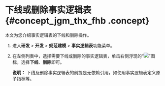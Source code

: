 # 下线或删除事实逻辑表 {#concept_jgm_thx_fhb .concept}

本文为您介绍事实逻辑表的下线和删除操作。

1.  进入**研发** \> **开发** \> **规范建模** \> **事实逻辑表**功能菜单。
2.  在左侧列表中，选择需要下线或删除的事实逻辑表，单击右侧浮现的“![](http://static-aliyun-doc.oss-cn-hangzhou.aliyuncs.com/assets/img/149433/156134675741498_zh-CN.png)”图标，选择**下线**、**删除**即可。

    **说明：** 下线及删除事实逻辑表的前提是无依赖引用，如使用事实逻辑表定义原子指标等。


